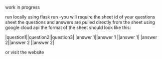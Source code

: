 work in progress

run locally using flask run
-you will require the sheet id of your questions sheet
the questions and answers are pulled directly from the sheet using google cloud api
the format of the sheet should look like this:

|question1||question2||question3|
|answer  1||answer 1 ||answer  1|
|answer  2||answer 2 ||answer  2|

or visit the website
